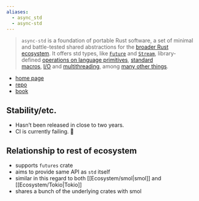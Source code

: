```yaml
---
aliases:
  - async_std
  - async-std
---
```

> `async-std` is a foundation of portable Rust software, a set of minimal and battle-tested shared abstractions for the [broader Rust ecosystem](https://crates.io/). It offers std types, like [`Future`](https://docs.rs/async-std/latest/async_std/future/trait.Future.html) and [`Stream`](https://docs.rs/async-std/latest/async_std/stream/trait.Stream.html), library-defined [operations on language primitives](https://docs.rs/async-std/latest/async_std/index.html#primitives), [standard macros](https://docs.rs/async-std/latest/async_std/index.html#macros), [I/O](https://docs.rs/async-std/latest/async_std/io/index.html) and [multithreading](https://docs.rs/async-std/latest/async_std/task/index.html), among [many other things](https://docs.rs/async-std/latest/async_std/index.html#what-is-in-the-standard-library-documentation).

- [home page](https://async.rs)
- [repo](https://github.com/async-rs/async-std)
- [book](https://book.async.rs)

## Stability/etc.

- Hasn’t been released in close to two years.
- CI is currently failing. 😬

## Relationship to rest of ecosystem

- supports `futures` crate
- aims to provide same API as `std` itself
- similar in this regard to both [[Ecosystem/smol|smol]] and [[Ecosystem/Tokio|Tokio]]
- shares a bunch of the underlying crates with smol

